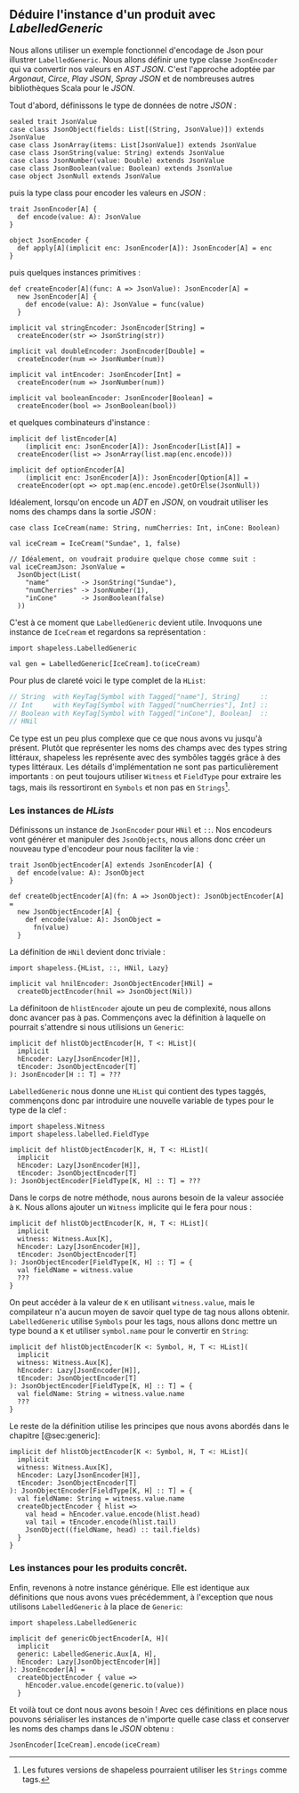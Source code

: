 ## Déduire l'instance d'un produit avec *LabelledGeneric*

Nous allons utiliser un exemple fonctionnel
d'encodage de Json pour illustrer `LabelledGeneric`.
Nous allons définir une type classe `JsonEncoder`
qui va convertir nos valeurs en *AST JSON*.
C'est l'approche adoptée par
*Argonaut*, *Circe*, *Play JSON*, *Spray JSON*
et de nombreuses autres bibliothèques Scala pour le *JSON*.

Tout d'abord, définissons le type de données de notre *JSON* :

```tut:book:silent
sealed trait JsonValue
case class JsonObject(fields: List[(String, JsonValue)]) extends JsonValue
case class JsonArray(items: List[JsonValue]) extends JsonValue
case class JsonString(value: String) extends JsonValue
case class JsonNumber(value: Double) extends JsonValue
case class JsonBoolean(value: Boolean) extends JsonValue
case object JsonNull extends JsonValue
```

puis la type class pour encoder les valeurs en *JSON* :

```tut:book:silent
trait JsonEncoder[A] {
  def encode(value: A): JsonValue
}

object JsonEncoder {
  def apply[A](implicit enc: JsonEncoder[A]): JsonEncoder[A] = enc
}
```

puis quelques instances primitives :

```tut:book:silent
def createEncoder[A](func: A => JsonValue): JsonEncoder[A] =
  new JsonEncoder[A] {
    def encode(value: A): JsonValue = func(value)
  }

implicit val stringEncoder: JsonEncoder[String] =
  createEncoder(str => JsonString(str))

implicit val doubleEncoder: JsonEncoder[Double] =
  createEncoder(num => JsonNumber(num))

implicit val intEncoder: JsonEncoder[Int] =
  createEncoder(num => JsonNumber(num))

implicit val booleanEncoder: JsonEncoder[Boolean] =
  createEncoder(bool => JsonBoolean(bool))
```

et quelques combinateurs d'instance :

```tut:book:silent
implicit def listEncoder[A]
    (implicit enc: JsonEncoder[A]): JsonEncoder[List[A]] =
  createEncoder(list => JsonArray(list.map(enc.encode)))

implicit def optionEncoder[A]
    (implicit enc: JsonEncoder[A]): JsonEncoder[Option[A]] =
  createEncoder(opt => opt.map(enc.encode).getOrElse(JsonNull))
```

Idéalement, lorsqu'on encode un *ADT* en *JSON*,
on voudrait utiliser les noms des champs dans la sortie *JSON* :

```tut:book:silent
case class IceCream(name: String, numCherries: Int, inCone: Boolean)

val iceCream = IceCream("Sundae", 1, false)

// Idéalement, on voudrait produire quelque chose comme suit :
val iceCreamJson: JsonValue =
  JsonObject(List(
    "name"        -> JsonString("Sundae"),
    "numCherries" -> JsonNumber(1),
    "inCone"      -> JsonBoolean(false)
  ))
```

C'est à ce moment que `LabelledGeneric` devient utile.
Invoquons une instance de `IceCream` et regardons sa représentation :

```tut:book:silent
import shapeless.LabelledGeneric
```

```tut:book
val gen = LabelledGeneric[IceCream].to(iceCream)
```

Pour plus de clareté voici le type complet de la `HList`:

```scala
// String  with KeyTag[Symbol with Tagged["name"], String]     ::
// Int     with KeyTag[Symbol with Tagged["numCherries"], Int] ::
// Boolean with KeyTag[Symbol with Tagged["inCone"], Boolean]  ::
// HNil
```

Ce type est un peu plus complexe que ce que nous avons vu jusqu'à présent.
Plutôt que représenter les noms des champs avec des types string littéraux,
shapeless les représente avec des symbôles taggés grâce à des types littéraux.
Les détails d'implémentation ne sont pas particulièrement importants :
on peut toujours utiliser `Witness` et `FieldType` pour extraire les tags,
mais ils ressortiront en `Symbols` et non pas en `Strings`[^future-tags].

[^future-tags]: Les futures versions de shapeless pourraient utiliser les `Strings` comme tags.

### Les instances de *HLists*

Définissons un instance de `JsonEncoder` pour `HNil` et `::`.
Nos encodeurs vont générer et manipuler des `JsonObjects`,
nous allons donc créer un nouveau type d'encodeur pour nous faciliter la vie :

```tut:book:silent
trait JsonObjectEncoder[A] extends JsonEncoder[A] {
  def encode(value: A): JsonObject
}

def createObjectEncoder[A](fn: A => JsonObject): JsonObjectEncoder[A] =
  new JsonObjectEncoder[A] {
    def encode(value: A): JsonObject =
      fn(value)
  }
```

La définition de `HNil` devient donc triviale :

```tut:book:silent
import shapeless.{HList, ::, HNil, Lazy}

implicit val hnilEncoder: JsonObjectEncoder[HNil] =
  createObjectEncoder(hnil => JsonObject(Nil))
```

La définitoon de `hlistEncoder` ajoute un peu de complexité,
nous allons donc avancer pas à pas.
Commençons avec la définition à laquelle
on pourrait s'attendre si nous utilisions un `Generic`:

```tut:book:silent
implicit def hlistObjectEncoder[H, T <: HList](
  implicit
  hEncoder: Lazy[JsonEncoder[H]],
  tEncoder: JsonObjectEncoder[T]
): JsonEncoder[H :: T] = ???
```


`LabelledGeneric` nous donne une `HList` qui contient des types taggés,
commençons donc par introduire une nouvelle variable de types pour le type de la clef :

```tut:book:silent
import shapeless.Witness
import shapeless.labelled.FieldType

implicit def hlistObjectEncoder[K, H, T <: HList](
  implicit
  hEncoder: Lazy[JsonEncoder[H]],
  tEncoder: JsonObjectEncoder[T]
): JsonObjectEncoder[FieldType[K, H] :: T] = ???
```

Dans le corps de notre méthode, nous aurons
besoin de la valeur associée à `K`.
Nous allons ajouter un `Witness` implicite qui le fera pour nous :

```tut:book:silent
implicit def hlistObjectEncoder[K, H, T <: HList](
  implicit
  witness: Witness.Aux[K],
  hEncoder: Lazy[JsonEncoder[H]],
  tEncoder: JsonObjectEncoder[T]
): JsonObjectEncoder[FieldType[K, H] :: T] = {
  val fieldName = witness.value
  ???
}
```

On peut accéder à la valeur de `K` en utilisant `witness.value`,
mais le compilateur n'a aucun moyen de savoir quel type de tag nous allons obtenir.
`LabelledGeneric` utilise `Symbols` pour les tags, nous allons donc mettre un type bound a `K`
et utiliser `symbol.name` pour le convertir en `String`:

```tut:book:silent
implicit def hlistObjectEncoder[K <: Symbol, H, T <: HList](
  implicit
  witness: Witness.Aux[K],
  hEncoder: Lazy[JsonEncoder[H]],
  tEncoder: JsonObjectEncoder[T]
): JsonObjectEncoder[FieldType[K, H] :: T] = {
  val fieldName: String = witness.value.name
  ???
}
```

Le reste de la définition utilise les principes
que nous avons abordés dans le chapitre [@sec:generic]:

```tut:book:silent
implicit def hlistObjectEncoder[K <: Symbol, H, T <: HList](
  implicit
  witness: Witness.Aux[K],
  hEncoder: Lazy[JsonEncoder[H]],
  tEncoder: JsonObjectEncoder[T]
): JsonObjectEncoder[FieldType[K, H] :: T] = {
  val fieldName: String = witness.value.name
  createObjectEncoder { hlist =>
    val head = hEncoder.value.encode(hlist.head)
    val tail = tEncoder.encode(hlist.tail)
    JsonObject((fieldName, head) :: tail.fields)
  }
}

```

### Les instances pour les produits concrêt.

Enfin, revenons à notre instance générique.
Elle est identique aux définitions que nous avons vues précédemment,
à l'exception que nous utilisons `LabelledGeneric` à la place de `Generic`:

```tut:book:silent
import shapeless.LabelledGeneric

implicit def genericObjectEncoder[A, H](
  implicit
  generic: LabelledGeneric.Aux[A, H],
  hEncoder: Lazy[JsonObjectEncoder[H]]
): JsonEncoder[A] =
  createObjectEncoder { value =>
    hEncoder.value.encode(generic.to(value))
  }
```

Et voilà tout ce dont nous avons besoin !
Avec ces définitions en place nous pouvons
sérialiser les instances de n'importe quelle case class
et conserver les noms des champs dans le *JSON* obtenu :

```tut:book
JsonEncoder[IceCream].encode(iceCream)
```
